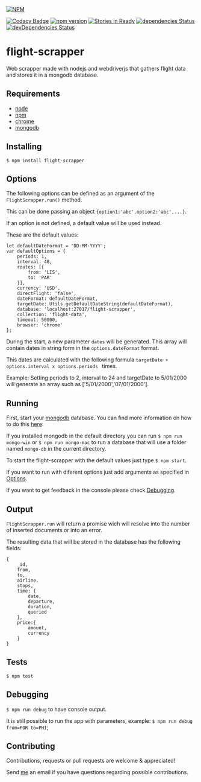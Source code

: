 [![NPM](https://nodei.co/npm/flight-scrapper.png?downloads=true&downloadRank=true&stars=true)](https://nodei.co/npm/flight-scrapper/)

[![Codacy Badge](https://api.codacy.com/project/badge/Grade/a3b112d983624adea191ba81a9713ba1)](https://www.codacy.com/app/tiagobertolo/flight-scrapper?utm_source=github.com&amp;utm_medium=referral&amp;utm_content=bertolo1988/flight-scrapper&amp;utm_campaign=Badge_Grade)
[![npm version](https://badge.fury.io/js/flight-scrapper.svg)](https://badge.fury.io/js/flight-scrapper)
[![Stories in Ready](https://badge.waffle.io/bertolo1988/flight-scrapper.svg?label=ready&title=Ready)](http://waffle.io/bertolo1988/flight-scrapper)
[![dependencies Status](https://david-dm.org/bertolo1988/flight-scrapper/status.svg)](https://david-dm.org/bertolo1988/flight-scrapper)
[![devDependencies Status](https://david-dm.org/bertolo1988/flight-scrapper/dev-status.svg)](https://david-dm.org/bertolo1988/flight-scrapper?type=dev)

# flight-scrapper

Web scrapper made with nodejs and webdriverjs that gathers flight data and stores it in a mongodb database.


## Requirements

 - [node](http://nodejs.org/)
 - [npm](http://npmjs.org/)
 - [chrome](https://www.google.com/chrome/browser/desktop/index.html)
 - [mongodb](https://www.mongodb.com/)


## Installing

`$ npm install flight-scrapper`


## Options

The following options can be defined as an argument of the `FlightScrapper.run()` method.

This can be done passing an object `{option1:'abc',option2:'abc',...}`.

If an option is not defined, a default value will be used instead.

These are the default values:
	
	let defaultDateFormat = 'DD-MM-YYYY';
	var defaultOptions = {
		periods: 1,
		interval: 48,
		routes: [{
			from: 'LIS',
			to: 'PAR'
		}],
		currency: 'USD',
		directFlight: 'false',
		dateFormat: defaultDateFormat,
		targetDate: Utils.getDefaultDateString(defaultDateFormat),
		database: 'localhost:27017/flight-scrapper',
		collection: 'flight-data',
		timeout: 50000,
		browser: 'chrome'
	};

During the start, a new parameter `dates` will be generated. This array will contain dates in string form in the `options.dateFormat` format.

This dates are calculated with the following formula `targetDate + options.interval x options.periods ` times.
 
Example: Setting periods to 2, interval to 24 and targetDate to 5/01/2000 will generate an array  such as ['5/01/2000','07/01/2000'].

## Running

First, start your [mongodb](https://www.mongodb.com/) database. You can find more information on how to do this [here](https://docs.mongodb.com/).

If you installed mongodb in the default directory you can run `$ npm run mongo-win` or `$ npm run mongo-mac` to run a database that will use a folder named `mongo-db` in the current directory.

To start the flight-scrapper with the default values just type `$ npm start`.

If you want to run with diferent options just add arguments as specified in [Options](#options).

If you want to get feedback in the console please check  [Debugging](#debugging).

## Output

`FlightScrapper.run` will return a promise wich will resolve into the number of inserted documents or into an error.

The resulting data that will be stored in the database has the following fields:

	{
		_id, 		
		from,
		to,	
		airline,
		stops,
		time: {
			date,
			departure,
			duration,
			queried
		},
		price:{
			amount,
			currency
		}
	}

## Tests

`$ npm test`

## Debugging

`$ npm run debug` to have console output.

It is still possible to run the app with parameters, example: `$ npm run debug from=POR to=PHI`;

## Contributing

Contributions, requests or pull requests are welcome & appreciated!

Send [me](https://github.com/bertolo1988/) an email if you have questions regarding possible contributions.
